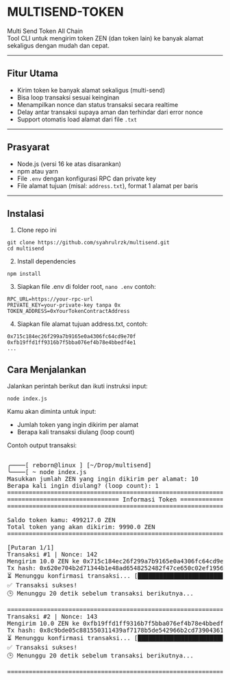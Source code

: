 # MULTISEND-TOKEN

Multi Send Token All Chain  
Tool CLI untuk mengirim token ZEN (dan token lain) ke banyak alamat sekaligus dengan mudah dan cepat.

---

## Fitur Utama

- Kirim token ke banyak alamat sekaligus (multi-send)  
- Bisa loop transaksi sesuai keinginan  
- Menampilkan nonce dan status transaksi secara realtime  
- Delay antar transaksi supaya aman dan terhindar dari error nonce  
- Support otomatis load alamat dari file `.txt`  

---

## Prasyarat

- Node.js (versi 16 ke atas disarankan)  
- npm atau yarn  
- File `.env` dengan konfigurasi RPC dan private key  
- File alamat tujuan (misal: `address.txt`), format 1 alamat per baris

---

## Instalasi

1. Clone repo ini
```shell
git clone https://github.com/syahrulrzk/multisend.git
cd multisend
```

2. Install dependencies
```shell
npm install
```

3. Siapkan file .env di folder root, `nano .env` contoh:
```shell
RPC_URL=https://your-rpc-url
PRIVATE_KEY=your-private-key tanpa 0x
TOKEN_ADDRESS=0xYourTokenContractAddress
```
4. Siapkan file alamat tujuan address.txt, contoh:
```shell
0x715c184ec26f299a7b9165e0a4306fc64cd9e70f
0xfb19ffd1ff9316b7f5bba076ef4b78e4bbedf4e1
...
```

## Cara Menjalankan
Jalankan perintah berikut dan ikuti instruksi input:

```shell
node index.js
```

Kamu akan diminta untuk input:

- Jumlah token yang ingin dikirim per alamat
- Berapa kali transaksi diulang (loop count)

Contoh output transaksi:
<pre>

╭────[ reborn@linux ] [~/Drop/multisend] 
╰────[ ~ node index.js
Masukkan jumlah ZEN yang ingin dikirim per alamat: 10
Berapa kali ingin diulang? (loop count): 1
================================================================================
=============================== Informasi Token ================================
================================================================================

Saldo token kamu: 499217.0 ZEN
Total token yang akan dikirim: 9990.0 ZEN
================================================================================

[Putaran 1/1]
Transaksi #1 | Nonce: 142
Mengirim 10.0 ZEN ke 0x715c184ec26f299a7b9165e0a4306fc64cd9e70f...
Tx hash: 0x620e704b2d71344b1e48ad6548252482f47ce650c02ef1956ecfa4b845568f6c
⏳ Menunggu konfirmasi transaksi... [████████████████████████████████████████] 100% | 2s
✅ Transaksi sukses!
🕒 Menunggu 20 detik sebelum transaksi berikutnya...

================================================================================
Transaksi #2 | Nonce: 143
Mengirim 10.0 ZEN ke 0xfb19ffd1ff9316b7f5bba076ef4b78e4bbedf4e1...
Tx hash: 0x8c9bde05c881550311439af7178b5de542966b2cd73904361a63229a84c5beb0
⏳ Menunggu konfirmasi transaksi... [████████████████████████████████████████] 100% | 2s
✅ Transaksi sukses!
🕒 Menunggu 20 detik sebelum transaksi berikutnya...

================================================================================
  
</pre>

